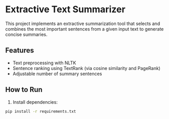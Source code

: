 # Extractive Text Summarizer

This project implements an extractive summarization tool that selects and combines the most important sentences from a given input text to generate concise summaries.

## Features
- Text preprocessing with NLTK
- Sentence ranking using TextRank (via cosine similarity and PageRank)
- Adjustable number of summary sentences

## How to Run
1. Install dependencies:
```bash
pip install -r requirements.txt

